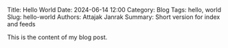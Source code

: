 Title: Hello World
Date: 2024-06-14 12:00
Category: Blog
Tags: hello, world
Slug: hello-world
Authors: Attajak Janrak
Summary: Short version for index and feeds

This is the content of my blog post.